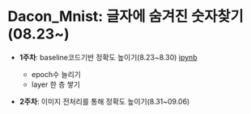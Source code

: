 # Dacon_Mnist: 글자에 숨겨진 숫자찾기 (08.23~)  
- __1주차__: baseline코드기반 정확도 높이기(8.23~8.30) [ipynb](https://github.com/Jimin980921/Dacon_Mnist/blob/master/dacon_baseline.ipynb)  
  - epoch수 늘리기  
  - layer 한 층 쌓기  
  
 - __2주차__: 이미지 전처리를 통해 정확도 높이기(8.31~09.06)

